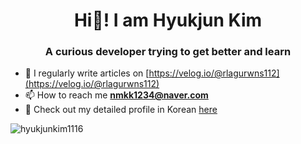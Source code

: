 <h1 align="center">Hi👋! I am Hyukjun Kim</h1>
<h3 align="center">A curious developer trying to get better and learn</h3>

- 📝 I regularly write articles on [https://velog.io/@rlagurwns112](https://velog.io/@rlagurwns112)  
- 📫 How to reach me **nmkk1234@naver.com**
- 🔭 Check out my detailed profile in Korean [here](https://velog.io/@rlagurwns112/about)

<p><img align="center" src="https://github-readme-stats.vercel.app/api/top-langs?username=hyukjunkim1116&show_icons=true&theme=synthwave&locale=en&layout=compact" alt="hyukjunkim1116" /></p>
